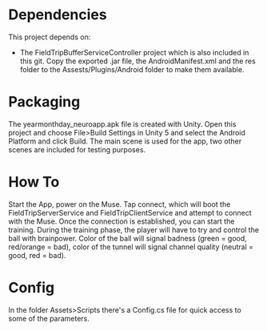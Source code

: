 # Dependencies # 
This project depends on:
- The FieldTripBufferServiceController project which is also included in this git. Copy the exported .jar file, the AndroidManifest.xml and the res folder to the Assests/Plugins/Android folder to make them available. 

# Packaging # 
The yearmonthday_neuroapp.apk file is created with Unity. Open this project and choose File>Build Settings in Unity 5 and select the Android Platform and click Build. The main scene is used for the app, two other scenes are included for testing purposes. 

# How To #
Start the App, power on the Muse. Tap connect, which will boot the FieldTripServerService and FieldTripClientService and attempt to connect with the Muse. Once the connection is established, you can start the training. During the training phase, the player will have to try and control the ball with brainpower. Color of the ball will signal badness (green = good, red/orange = bad), color of the tunnel will signal channel quality (neutral = good, red = bad).

# Config #
In the folder Assets>Scripts there's a Config.cs file for quick access to some of the parameters.
